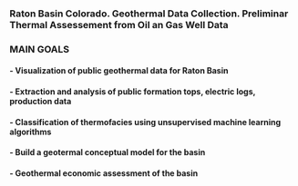 ### Raton Basin Colorado. Geothermal Data Collection. Preliminar Thermal Assessement from Oil an Gas Well Data

### MAIN GOALS

#### - Visualization of public geothermal data for Raton Basin 

#### - Extraction and analysis of public formation tops, electric logs, production data

#### - Classification of thermofacies using unsupervised machine learning algorithms 

#### - Build a geotermal conceptual model for the basin

#### - Geothermal economic assessment of the basin


        
        


